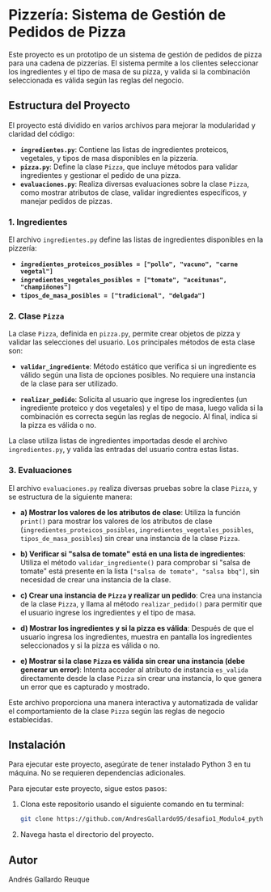 # Pizzería: Sistema de Gestión de Pedidos de Pizza

Este proyecto es un prototipo de un sistema de gestión de pedidos de pizza para una cadena de pizzerías. El sistema permite a los clientes seleccionar los ingredientes y el tipo de masa de su pizza, y valida si la combinación seleccionada es válida según las reglas del negocio.

## Estructura del Proyecto

El proyecto está dividido en varios archivos para mejorar la modularidad y claridad del código:

- **`ingredientes.py`**: Contiene las listas de ingredientes proteicos, vegetales, y tipos de masa disponibles en la pizzería.
- **`pizza.py`**: Define la clase `Pizza`, que incluye métodos para validar ingredientes y gestionar el pedido de una pizza.
- **`evaluaciones.py`**: Realiza diversas evaluaciones sobre la clase `Pizza`, como mostrar atributos de clase, validar ingredientes específicos, y manejar pedidos de pizzas.



### 1. Ingredientes

El archivo `ingredientes.py` define las listas de ingredientes disponibles en la pizzería:


- **`ingredientes_proteicos_posibles = ["pollo", "vacuno", "carne vegetal"] `**
- **`ingredientes_vegetales_posibles = ["tomate", "aceitunas", "champiñones"]`**
- **`tipos_de_masa_posibles = ["tradicional", "delgada"]`**



### 2. Clase `Pizza`

La clase `Pizza`, definida en `pizza.py`, permite crear objetos de pizza y validar las selecciones del usuario. Los principales métodos de esta clase son:

- **`validar_ingrediente`**: Método estático que verifica si un ingrediente es válido según una lista de opciones posibles. No requiere una instancia de la clase para ser utilizado.

- **`realizar_pedido`**: Solicita al usuario que ingrese los ingredientes (un ingrediente proteico y dos vegetales) y el tipo de masa, luego valida si la combinación es correcta según las reglas de negocio. Al final, indica si la pizza es válida o no.

La clase utiliza listas de ingredientes importadas desde el archivo `ingredientes.py`, y valida las entradas del usuario contra estas listas.

### 3. Evaluaciones

El archivo `evaluaciones.py` realiza diversas pruebas sobre la clase `Pizza`, y se estructura de la siguiente manera:

- **a) Mostrar los valores de los atributos de clase**: Utiliza la función `print()` para mostrar los valores de los atributos de clase (`ingredientes_proteicos_posibles`, `ingredientes_vegetales_posibles`, `tipos_de_masa_posibles`) sin crear una instancia de la clase `Pizza`.

- **b) Verificar si "salsa de tomate" está en una lista de ingredientes**: Utiliza el método `validar_ingrediente()` para comprobar si "salsa de tomate" está presente en la lista `["salsa de tomate", "salsa bbq"]`, sin necesidad de crear una instancia de la clase.

- **c) Crear una instancia de `Pizza` y realizar un pedido**: Crea una instancia de la clase `Pizza`, y llama al método `realizar_pedido()` para permitir que el usuario ingrese los ingredientes y el tipo de masa.

- **d) Mostrar los ingredientes y si la pizza es válida**: Después de que el usuario ingresa los ingredientes, muestra en pantalla los ingredientes seleccionados y si la pizza es válida o no.

- **e) Mostrar si la clase `Pizza` es válida sin crear una instancia (debe generar un error)**: Intenta acceder al atributo de instancia `es_valida` directamente desde la clase `Pizza` sin crear una instancia, lo que genera un error que es capturado y mostrado.

Este archivo proporciona una manera interactiva y automatizada de validar el comportamiento de la clase `Pizza` según las reglas de negocio establecidas.


## Instalación

Para ejecutar este proyecto, asegúrate de tener instalado Python 3 en tu máquina. No se requieren dependencias adicionales.

Para ejecutar este proyecto, sigue estos pasos:

1. Clona este repositorio usando el siguiente comando en tu terminal:

   ```bash
   git clone https://github.com/AndresGallardo95/desafio1_Modulo4_python.git

2. Navega hasta el directorio del proyecto.

## Autor

Andrés Gallardo Reuque


